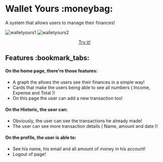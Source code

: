 <h1>Wallet Yours :moneybag:</h1>

<p>A system that allows users to manage their finances!</p>

![walletyours1](https://user-images.githubusercontent.com/85764820/203411821-992e8df5-38df-4d1f-93a4-1975024888ea.PNG)
![walletyours2](https://user-images.githubusercontent.com/85764820/203412067-b48ca0fb-626a-449c-8d75-bb5076497806.PNG)

<p align="center">
  <a href="http://walletyours.infinityfreeapp.com">Try it!</a>
</p>

<h2>Features :bookmark_tabs:</h2>
  <h4>On the home page, there're those features:</h4>
  <ul>
    <li>
      A graph the allows the users see their finances in a simple way!
    </li>
    <li>
      Cards that make the users being able to see all numbers ( Income, Expense and Total )!
    </li>
    <li>
      On this page the user can add a new transaction too!
    </li>
  </ul>

  <h4>On the Historic, the user can:</h4>
  <ul>
    <li>
      Obviously, the user can see the transactions he already made!
    </li>
    <li>
      The user can see more transaction details ( Name, amount and date )!
    </li>
  </ul>

  <h4>On the profile, the user is able to:</h4>
  <ul>
    <li>
      See his name, his email and all amount of money in his account!
    </li>
    <li>Logout of page!</li>
  </ul>
